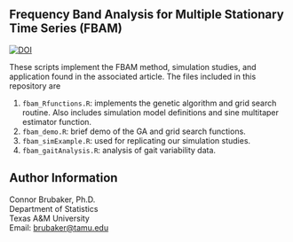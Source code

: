 ## Frequency Band Analysis for Multiple Stationary Time Series (FBAM)

[![DOI](https://zenodo.org/badge/DOI/10.5281/zenodo.13397030.svg)](https://doi.org/10.5281/zenodo.13397030)

These scripts implement the FBAM method, simulation studies, and application found in the associated article. The files included in this repository are
1. `fbam_Rfunctions.R`: implements the genetic algorithm and grid search routine. Also includes simulation model definitions and sine multitaper estimator function.
2. `fbam_demo.R`: brief demo of the GA and grid search functions.
3. `fbam_simExample.R`: used for replicating our simulation studies.
4. `fbam_gaitAnalysis.R`: analysis of gait variability data.

## Author Information

Connor Brubaker, Ph.D.\
Department of Statistics\
Texas A&M University\
Email: [brubaker@tamu.edu](mailto:brubaker@tamu.edu)
